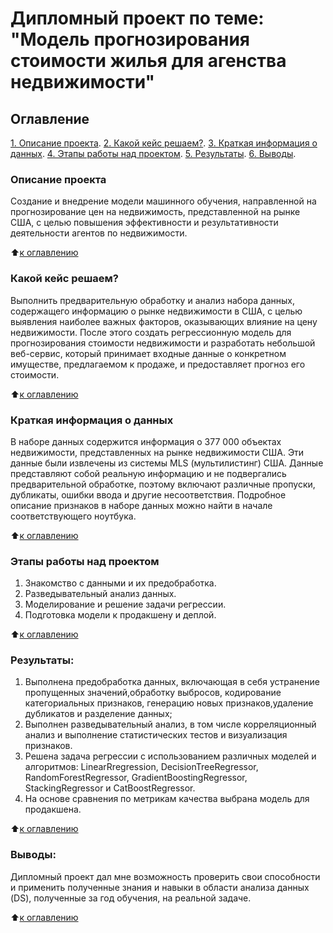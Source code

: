 # Дипломный проект по теме: "Модель прогнозирования стоимости жилья для агенства недвижимости"

## Оглавление 

[1. Описание проекта](https://github.com/Lily-8991/concluding_project/blob/main/README.md#Описание-проекта).
[2. Какой кейс решаем?](https://github.com/Lily-8991/concluding_project/blob/main/README.md#Какой-кейс-решаем?).
[3. Краткая информация о данных](https://github.com/Lily-8991/concluding_project/blob/main/README.md#Краткая-информация-о-данных).
[4. Этапы работы над проектом](https://github.com/Lily-8991/concluding_project/blob/main/README.md#Этапы-работы-над-проектом). 
[5. Результаты](https://github.com/Lily-8991/concluding_project/blob/main/README.md#Результаты:).
[6. Выводы](https://github.com/Lily-8991/concluding_project/blob/main/README.md#Выводы:). 


### Описание проекта    
Создание и внедрение модели машинного обучения, направленной на прогнозирование цен на недвижимость, представленной на рынке США, с целью повышения эффективности и результативности деятельности агентов по недвижимости.

:arrow_up:[к оглавлению](https://github.com/Lily-8991/concluding_project/blob/main/README.md#Оглавление)

### Какой кейс решаем?  
Выполнить предварительную обработку и анализ набора данных, содержащего информацию о рынке недвижимости в США, с целью выявления наиболее важных факторов, оказывающих влияние на цену недвижимости. После этого создать регрессионную модель для прогнозирования стоимости недвижимости и разработать небольшой веб-сервис, который принимает входные данные о конкретном имуществе, предлагаемом к продаже, и предоставляет прогноз его стоимости.

:arrow_up:[к оглавлению](https://github.com/Lily-8991/concluding_project/blob/main/README.md#Оглавление)

### Краткая информация о данных
В наборе данных содержится информация о 377 000 объектах недвижимости, представленных на рынке недвижимости США. Эти данные были извлечены из системы MLS (мультилистинг) США. Данные представляют собой реальную информацию и не подвергались предварительной обработке, поэтому включают различные пропуски, дубликаты, ошибки ввода и другие несоответствия. Подробное описание признаков в наборе данных можно найти в начале соответствующего ноутбука.

:arrow_up:[к оглавлению](https://github.com/Lily-8991/concluding_project/blob/main/README.md#Оглавление)

### Этапы работы над проектом  
1. Знакомство с данными и их предобработка.
2. Разведывательный анализ данных.
3. Моделирование и решение задачи регрессии.
4. Подготовка модели к продакшену и деплой.

:arrow_up:[к оглавлению](https://github.com/Lily-8991concluding_project/blob/main/README.md#Оглавление)

### Результаты:  
1. Выполнена предобработка данных, включающая в себя устранение пропущенных значений,обработку выбросов, кодирование категориальных признаков, генерацию новых признаков,удаление дубликатов и разделение данных;
2. Выполнен разведывательный анализ, в том числе корреляционный анализ и выполнение статистических тестов и визуализация признаков.
3. Решена задача регрессии с использованием различных моделей и алгоритмов: LinearRregression, DecisionTreeRegressor, RandomForestRegressor, GradientBoostingRegressor, StackingRegressor и CatBoostRegressor.
4. На основе сравнения по метрикам качества выбрана модель для продакшена.

:arrow_up:[к оглавлению](https://github.com/Lily-8991/concluding_project/blob/main/README.md#Оглавление)

### Выводы:  
Дипломный проект дал мне возможность проверить свои способности и применить полученные знания и навыки в области анализа данных (DS), полученные за год обучения, на реальной задаче.

:arrow_up:[к оглавлению](https://github.com/Lily-8991/concluding_project/blob/main/README.md#Оглавление)
